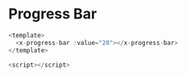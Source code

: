 # Progress Bar

```js
<template>
  <x-progress-bar :value="20"></x-progress-bar>
</template>

<script></script>
```